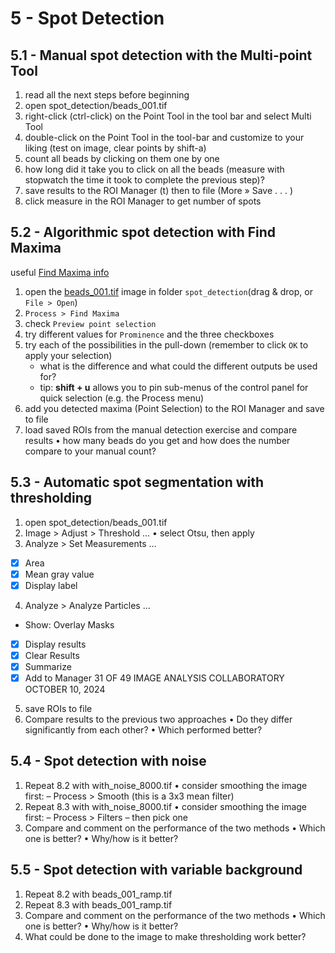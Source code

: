 # 5 - Spot Detection

<!-- old
8.1 manual spot detection
8.2 algorithmic spot detection
8.3 automatic spot detection with thresholding
8.4. ... with noise
8.5. ... with variable background  -->

## 5.1 - Manual spot detection with the Multi-point Tool

1. read all the next steps before beginning
2. open spot_detection/beads_001.tif
3. right-click (ctrl-click) on the Point Tool in the tool bar and select Multi
Tool
4. double-click on the Point Tool in the tool-bar and customize to your
liking (test on image, clear points by shift-a)
5. count all beads by clicking on them one by one
6. how long did it take you to click on all the beads (measure with stopwatch
the time it took to complete the previous step)?
7. save results to the ROI Manager (t) then to file (More » Save . . . )
8. click measure in the ROI Manager to get number of spots

## 5.2 - Algorithmic spot detection with Find Maxima

useful [Find Maxima info](https://forum.image.sc/t/new-maxima-finder-menu-in-fiji/25504)

1. open the [beads_001.tif](images/spot_detection/beads_001) image in folder `spot_detection`(drag & drop, or `File > Open`)
2. `Process > Find Maxima`
3. check `Preview point selection`
4. try different values for `Prominence` and the three checkboxes
5. try each of the possibilities in the pull-down (remember to click `OK` to apply your selection)
    - what is the difference and what could the different outputs be used for?
    - tip: **shift + u** allows you to pin sub-menus of the control panel for quick selection (e.g. the Process menu)
6. add you detected maxima (Point Selection) to the ROI Manager
and save to file
7. load saved ROIs from the manual detection exercise and compare results
• how many beads do you get and how does the number compare to
your manual count?

## 5.3 - Automatic spot segmentation with thresholding

1. open spot_detection/beads_001.tif
2. Image > Adjust > Threshold ...
• select Otsu, then apply
3. Analyze > Set Measurements ...
+ [X] Area
+ [X] Mean gray value
+ [X] Display label
4. Analyze > Analyze Particles ...
+ Show: Overlay Masks
+ [X] Display results
+ [X] Clear Results
+ [X] Summarize
+ [X] Add to Manager
31 OF 49
IMAGE ANALYSIS COLLABORATORY OCTOBER 10, 2024
5. save ROIs to file
6. Compare results to the previous two approaches
• Do they differ significantly from each other?
• Which performed better?

## 5.4 - Spot detection with noise

1. Repeat 8.2 with with_noise_8000.tif
• consider smoothing the image first:
– Process > Smooth (this is a 3x3 mean filter)
2. Repeat 8.3 with with_noise_8000.tif
• consider smoothing the image first:
– Process > Filters
– then pick one
3. Compare and comment on the performance of the two methods
• Which one is better?
• Why/how is it better?

## 5.5 - Spot detection with variable background

1. Repeat 8.2 with beads_001_ramp.tif
2. Repeat 8.3 with beads_001_ramp.tif
3. Compare and comment on the performance of the two methods
• Which one is better?
• Why/how is it better?
4. What could be done to the image to make thresholding work better?

